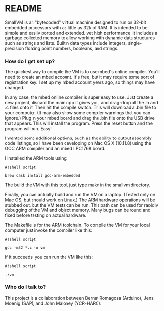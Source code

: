 # README #

SmallVM is an "bytecoded" virtual machine designed to run on 32-bit embedded processors with as little as 32k of RAM.
It is intended to be simple and easily ported and extended, yet high performance. It includes a garbage collected memory
to allow working with dynamic data structures such as strings and lists. Builtin data types include integers,
single-precision floating point numbers, booleans, and strings.

### How do I get set up? ###

The quickest way to compile the VM is to use mbed's online compiler. You'll need to create an mbed account. It's free, but it may require some sort of registration key. I set up my mbed account years ago, so things may have changed.

In any case, the mbed online compiler is super easy to use. Just create a new project, discard the main.cpp it gives you, and drag-drop all the .h and .c files onto it. Then hit the compile switch. This will download a .bin file to your computer. (It may also show some compiler warnings that you can ignore.) Plug in your mbed board and drag the .bin file onto the USB drive that appears. This will install the program. Press the reset button and the program will run. Easy!

I wanted some additional options, such as the ability to output assembly code listings, so I have been developing on Mac OS X (10.11.8) using the GCC ARM compiler and an mbed LPC1768 board.

I installed the ARM tools using:


```
#!shell script

brew cask install gcc-arm-embedded
```

The build the VM with this tool, just type make in the smallvm directory.

Finally, you can actually build and run the VM on a laptop. (Tested only on Mac OS, but should work on Linux.) The ARM hardware operations will be stubbed out, but the VM tests can be run. This path can be used for rapidly debugging of the VM and object memory. Many bugs can be found and fixed before testing on actual hardware.

The Makefile is for the ARM toolchain. To compile the VM for your local computer just invoke the compiler like this:

```
#!shell script

gcc -m32 *.c -o vm
```

If it succeeds, you can run the VM like this:


```
#!shell script

./vm
```


### Who do I talk to? ###

This project is a collaboration between Bernat Romagosa (Arduino), Jens Moenig (SAP), and John Maloney (YCR-HARC).
